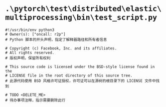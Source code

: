 # `.\pytorch\test\distributed\elastic\multiprocessing\bin\test_script.py`

```
#!/usr/bin/env python3
# Owner(s): ["oncall: r2p"]
# Python 脚本的开头声明，指定了解释器路径和所有者信息

# Copyright (c) Facebook, Inc. and its affiliates.
# All rights reserved.
# 版权声明，保留所有权利

# This source code is licensed under the BSD-style license found in the
# LICENSE file in the root directory of this source tree.
# 此源代码使用 BSD 风格许可证授权，许可证可以在源树的根目录下的 LICENSE 文件中找到

# TODO <DELETE_ME>
# 待办事项注释，指示需要删除此行
```